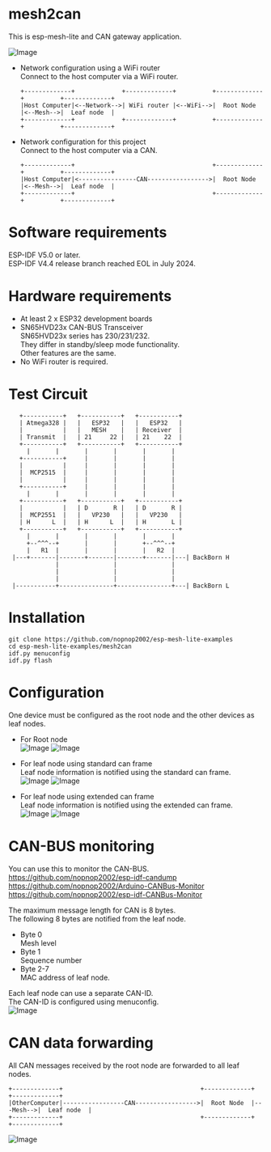 # mesh2can
This is esp-mesh-lite and CAN gateway application.   

![Image](https://github.com/user-attachments/assets/486d79d5-b116-46a1-9336-6ad5a1460e53)

- Network configuration using a WiFi router   
	Connect to the host computer via a WiFi router.   
	```
	+-------------+             +-------------+          +-------------+          +-------------+
	|Host Computer|<--Network-->| WiFi router |<--WiFi-->|  Root Node  |<--Mesh-->|  Leaf node  |
	+-------------+             +-------------+          +-------------+          +-------------+
	```


- Network configuration for this project   
	Connect to the host computer via a CAN.   
	```
	+-------------+                                      +-------------+          +-------------+
	|Host Computer|<----------------CAN----------------->|  Root Node  |<--Mesh-->|  Leaf node  |
	+-------------+                                      +-------------+          +-------------+
	```


# Software requirements
ESP-IDF V5.0 or later.   
ESP-IDF V4.4 release branch reached EOL in July 2024.   

# Hardware requirements
- At least 2 x ESP32 development boards   
- SN65HVD23x CAN-BUS Transceiver   
	SN65HVD23x series has 230/231/232.   
	They differ in standby/sleep mode functionality.   
	Other features are the same.   
- No WiFi router is required.

# Test Circuit
```
   +-----------+   +-----------+   +-----------+ 
   | Atmega328 |   |   ESP32   |   |   ESP32   | 
   |           |   |   MESH    |   | Receiver  | 
   | Transmit  |   | 21     22 |   | 21    22  | 
   +-----------+   +-----------+   +-----------+ 
     |       |       |       |       |       |   
   +-----------+     |       |       |       |   
   |           |     |       |       |       |   
   |  MCP2515  |     |       |       |       |   
   |           |     |       |       |       |   
   +-----------+     |       |       |       |   
     |       |       |       |       |       |   
   +-----------+   +-----------+   +-----------+ 
   |           |   | D       R |   | D       R | 
   |  MCP2551  |   |   VP230   |   |   VP230   | 
   | H      L  |   | H      L  |   | H       L | 
   +-----------+   +-----------+   +-----------+ 
     |       |       |       |       |       |   
     +--^^^--+       |       |       +--^^^--+
     |   R1  |       |       |       |   R2  |   
 |---+-------|-------+-------|-------+-------|---| BackBorn H
             |               |               |
             |               |               |
             |               |               |
 |-----------+---------------+---------------+---| BackBorn L
```

# Installation
```
git clone https://github.com/nopnop2002/esp-mesh-lite-examples
cd esp-mesh-lite-examples/mesh2can
idf.py menuconfig
idf.py flash
```

# Configuration   
One device must be configured as the root node and the other devices as leaf nodes.   
- For Root node   
	![Image](https://github.com/user-attachments/assets/06584d50-ff8f-45db-a5d2-0b07d9c32ce3)
	![Image](https://github.com/user-attachments/assets/db6dedcd-755a-4541-bb97-f7a9ad511f27)

- For leaf node using standard can frame   
	Leaf node information is notified using the standard can frame.   
	![Image](https://github.com/user-attachments/assets/06584d50-ff8f-45db-a5d2-0b07d9c32ce3)
	![Image](https://github.com/user-attachments/assets/bd52933e-0f21-4bfc-8443-54f9511bfb38)

- For leaf node using extended can frame   
	Leaf node information is notified using the extended can frame.   
	![Image](https://github.com/user-attachments/assets/06584d50-ff8f-45db-a5d2-0b07d9c32ce3)
	![Image](https://github.com/user-attachments/assets/04806a7d-9fd9-4325-adbd-18ab7b38c912)

# CAN-BUS monitoring
You can use this to monitor the CAN-BUS.   
https://github.com/nopnop2002/esp-idf-candump   
https://github.com/nopnop2002/Arduino-CANBus-Monitor   
https://github.com/nopnop2002/esp-idf-CANBus-Monitor   

The maximum message length for CAN is 8 bytes.   
The following 8 bytes are notified from the leaf node.   
- Byte 0   
	Mesh level   
- Byte 1   
	Sequence number   
- Byte 2-7   
	MAC address of leaf node.


Each leaf node can use a separate CAN-ID.   
The CAN-ID is configured using menuconfig.   
![Image](https://github.com/user-attachments/assets/df1ad5db-9c42-4a1c-919a-b40ab8d21d5d)


# CAN data forwarding   
All CAN messages received by the root node are forwarded to all leaf nodes.   
```
+-------------+                                      +-------------+          +-------------+
|OtherComputer|-----------------CAN----------------->|  Root Node  |---Mesh-->|  Leaf node  |
+-------------+                                      +-------------+          +-------------+
```
![Image](https://github.com/user-attachments/assets/7d34231d-4cfa-4772-aa24-c01fabc340a0)
